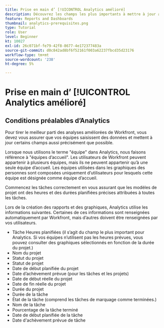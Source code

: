 ```yaml
---
title: Prise en main d’ [!UICONTROL Analytics amélioré]
description: Découvrez les champs les plus importants à mettre à jour afin de tirer le meilleur parti des analyses améliorées.
feature: Reports and Dashboards
thumbnail: analytics-prerequisites.png
type: Tutorial
role: User
level: Beginner
kt: 10027
exl-id: 26c071bf-fe79-42f8-8677-4e172377483a
source-git-commit: d0c842ad8bf6f52161f003a62237fbcd35d23176
workflow-type: tm+mt
source-wordcount: '238'
ht-degree: 5%

---
```


# Prise en main d’ [!UICONTROL Analytics amélioré]

## Conditions préalables d’Analytics

Pour tirer le meilleur parti des analyses améliorées de Workfront, vous devez vous assurer que vos équipes saisissent des données et mettent à jour certains champs aussi précisément que possible.

Lorsque nous utilisons le terme &quot;équipe&quot; dans Analytics, nous faisons référence à &quot;équipes d’accueil&quot;. Les utilisateurs de Workfront peuvent appartenir à plusieurs équipes, mais ils ne peuvent appartenir qu’à une seule équipe d’accueil. Les équipes utilisées dans les graphiques des personnes sont composées uniquement d’utilisateurs pour lesquels cette équipe est désignée comme équipe d’accueil.

Commencez les tâches correctement en vous assurant que les modèles de projet ont des heures et des durées planifiées précises attribuées à toutes les tâches.

Lors de la création des rapports et des graphiques, Analytics utilise les informations suivantes. Certaines de ces informations sont renseignées automatiquement par Workfront, mais d’autres doivent être renseignées par vos utilisateurs.

* Tâche Heures planifiées (il s’agit du champ le plus important pour Analytics. Si vos équipes n’utilisent pas les heures prévues, vous pouvez consulter des graphiques sélectionnés en fonction de la durée du projet.)
* Nom du projet
* Statut du projet
* Statut de projet
* Date de début planifiée du projet
* Date d’achèvement prévue (pour les tâches et les projets)
* Date de début réelle du projet
* Date de fin réelle du projet
* Durée du projet
* Durée de la tâche
* État de la tâche (comprend les tâches de marquage comme terminées.)
* Nom de la tâche
* Pourcentage de la tâche terminé
* Date de début planifiée de la tâche
* Date d&#39;achèvement prévue de tâche
